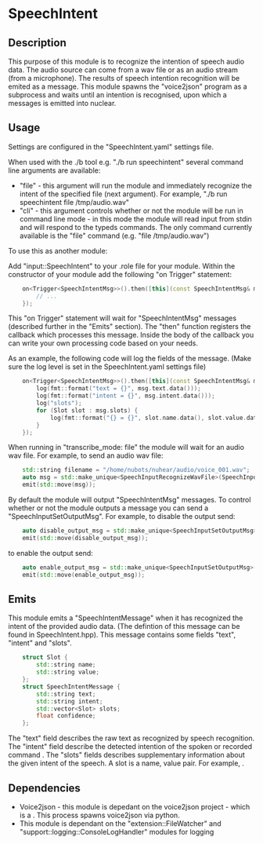 SpeechIntent
==========

## Description
This purpose of this module is to recognize the intention of speech audio data. The audio source can come from a wav file or as an audio stream (from a microphone). The results of speech intention recognition will be emited as a message.
This module spawns the "voice2json" program as a subprocess and waits until an intention is recognised, upon which
a messages is emitted into nuclear.

## Usage

Settings are configured in the "SpeechIntent.yaml" settings file. 

When used with the ./b tool e.g. "./b run speechintent" several command line arguments are available:
- "file" - this argument will run the module and immediately recognize the intent of the specified file (next argument). For example, "./b run speechintent file /tmp/audio.wav"
- "cli" - this argument controls whether or not the module will be run in command line mode - in this mode the module will read input from stdin and will respond to the typeds commands. The only command currently available is the "file" command (e.g. "file /tmp/audio.wav")

To use this as another module:

Add "input::SpeechIntent" to your .role file for your module.
Within the constructor of your module add the following "on Trigger" statement:

```c++
    on<Trigger<SpeechIntentMsg>>().then([this](const SpeechIntentMsg& msg) {
        // ...
    });
```

This "on Trigger" statement will wait for "SpeechIntentMsg" messages (described further in the "Emits" section). The "then" function registers the callback which processes this message. Inside the body of the callback you can write your own processing code based on your needs.

As an example, the following code will log the fields of the message. (Make sure the log level is set in the SpeechIntent.yaml settings file)

```c++
    on<Trigger<SpeechIntentMsg>>().then([this](const SpeechIntentMsg& msg) {
        log(fmt::format("text = {}", msg.text.data()));
        log(fmt::format("intent = {}", msg.intent.data()));
        log("slots");
        for (Slot slot : msg.slots) {
            log(fmt::format("{} = {}", slot.name.data(), slot.value.data()));
        }
    });
```

When running in "transcribe_mode: file" the module will wait for an audio wav file. For example, to send an audio wav file:
```c++
    std::string filename = "/home/nubots/nuhear/audio/voice_001.wav";
    auto msg = std::make_unique<SpeechInputRecognizeWavFile>(SpeechInputRecognizeWavFile{filename});
    emit(std::move(msg));
```

By default the module will output "SpeechIntentMsg" messages. To control whether or not the module outputs a message you can send a "SpeechInputSetOutputMsg". For example, to disable the output send:
```c++
    auto disable_output_msg = std::make_unique<SpeechInputSetOutputMsg>({false});
    emit(std::move(disable_output_msg));
```

to enable the output send:
```c++
    auto enable_output_msg = std::make_unique<SpeechInputSetOutputMsg>({true});
    emit(std::move(enable_output_msg));
```

## Emits
This module emits a "SpeechIntentMessage" when it has recognized the intent of the provided audio data.  (The defintion of this message can be found in SpeechIntent.hpp). This message contains some fields "text", "intent" and "slots".

```c++
    struct Slot {
        std::string name;
        std::string value;
    };
    struct SpeechIntentMessage {
        std::string text;
        std::string intent;
        std::vector<Slot> slots;
        float confidence;
    };
```

The "text" field describes the raw text as recognized by speech recognition. The "intent" field describe the detected intention of the spoken or recorded command . The "slots" fields describes supplementary information about the given intent of the speech. A slot is a name, value pair. For example, .

## Dependencies
- Voice2json - this module is depedant on the voice2json project - which is a . This process spawns voice2json via python.
- This module is dependant on the "extension::FileWatcher" and "support::logging::ConsoleLogHandler" modules for logging
